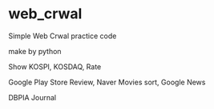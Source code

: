 # web_crwal

Simple Web Crwal practice code

make by python

Show KOSPI, KOSDAQ, Rate

Google Play Store Review, Naver Movies sort, Google News

DBPIA Journal
